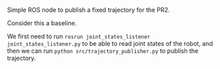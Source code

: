 Simple ROS node to publish a fixed trajectory for the PR2.

Consider this a baseline.

We first need to run `rosrun joint_states_listener joint_states_listener.py` to be able to read joint states of the robot, and then we can run `python src/trajectory_publisher.py` to publish the trajectory.